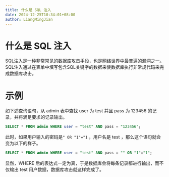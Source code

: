 ```yaml
---
title: 什么是 SQL 注入
date: 2024-12-25T10:34:01+08:00
author: LiangMingJian
---
```


# 什么是 SQL 注入

SQL注入是一种非常常见的数据库攻击手段，也是网络世界中最普遍的漏洞之一。SQL注入通过在表单中填写包含SQL关键字的数据来使数据库执行非常规代码来完成数据库攻击。

# 示例

如下述查询语句，从 admin 表中查找 user 为 test 并且 pass 为 123456 的记录，并将满足要求的记录输出。

```sql
SELECT * FROM admin WHERE user = "test" AND pass = "123456";
```

此时，如果用户输入的密码是`" OR "1"="1` ，用户名是 test ，那么这个语句就会变为以下的样子。

```sql
SELECT * FROM admin WHERE user = "test" AND pass = "" OR "1"="1";
```

显然，WHERE 后的表达式一定为真，于是数据库会将每条记录都进行输出，而不仅输出 test 用户数据，数据库攻击就这样完成了。
